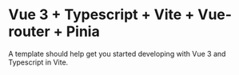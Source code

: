 # Vue 3 + Typescript + Vite + Vue-router + Pinia

A template should help get you started developing with Vue 3 and Typescript in Vite.
